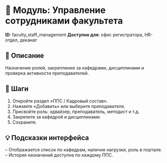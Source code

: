 # 📘 Модуль: Управление сотрудниками факультета
**ID**: faculty_staff_management
**Доступно для**: офис регистратора, HR-отдел, деканат

## 📝 Описание
Назначение ролей, закрепление за кафедрами, дисциплинами и проверка активности преподавателей.

## 🩜 Шаги
1. Откройте раздел «ППС / Кадровый состав».
2. Нажмите «Добавить» или выберите преподавателя.
3. Присвойте роль: эдвайзер, преподаватель, методист и т.д.
4. Закрепите за кафедрой и дисциплинами.
5. Сохраните.

## 💡 Подсказки интерфейса
– Отображается список по кафедрам, наличие нагрузки, роль в портале.
– История назначений доступна по каждому ППС.
